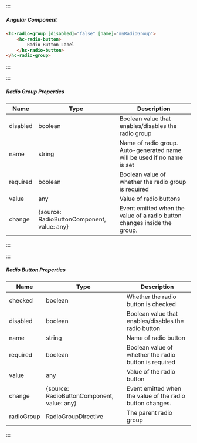:::

##### Angular Component

```html
<hc-radio-group [disabled]="false" [name]="myRadioGroup">
    <hc-radio-button>
        Radio Button Label
    </hc-radio-button>
</hc-radio-group>
```

:::

:::

##### Radio Group Properties

| Name     | Type                                       | Description                                                              |
| -------- | ------------------------------------------ | ------------------------------------------------------------------------ |
| disabled | boolean                                    | Boolean value that enables/disables the radio group                      |
| name     | string                                     | Name of radio group. Auto-generated name will be used if no name is set  |
| required | boolean                                    | Boolean value of whether the radio group is required                     |
| value    | any                                        | Value of radio buttons                                                   |
| change   | {source: RadioButtonComponent, value: any} | Event emitted when the value of a radio button changes inside the group. |

:::

:::

##### Radio Button Properties

| Name       | Type                                       | Description                                               |
| ---------- | ------------------------------------------ | --------------------------------------------------------- |
| checked    | boolean                                    | Whether the radio button is checked                       |
| disabled   | boolean                                    | Boolean value that enables/disables the radio button      |
| name       | string                                     | Name of radio button                                      |
| required   | boolean                                    | Boolean value of whether the radio button is required     |
| value      | any                                        | Value of the radio button                                 |
| change     | {source: RadioButtonComponent, value: any} | Event emitted when the value of the radio button changes. |
| radioGroup | RadioGroupDirective                        | The parent radio group                                    |

:::
